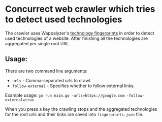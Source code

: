 # Concurrect web crawler which tries to detect used technologies

The crawler uses Wappalyzer's [technology fingerprints](https://github.com/AliasIO/wappalyzer/blob/master/src/technologies.json) in order to detect used technologies of a website.
After finishing all the technologies are aggregated per single root URL.

## Usage:
There are two command line arguments:
- `urls` - Comma-separated urls to crawl.
- `follow-external` - Specifies whether to follow external links.

Example usage:
`go run main.go -urls=https://google.com -follow-external=true`

When you press a key the crawling stops and the aggregated technologies for the root urls and their links are saved into `fingerprints.json` file.

